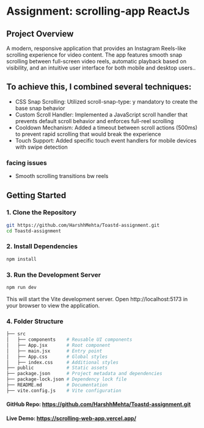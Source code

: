 # Assignment: scrolling-app ReactJs

## Project Overview

A modern, responsive application that provides an Instagram Reels-like scrolling experience for video content. The app features smooth snap scrolling between full-screen video reels, automatic playback based on visibility, and an intuitive user interface for both mobile and desktop users..

## To achieve this, I combined several techniques:

- CSS Snap Scrolling: Utilized scroll-snap-type: y mandatory to create the base snap behavior
- Custom Scroll Handler: Implemented a JavaScript scroll handler that prevents default scroll behavior and enforces full-reel scrolling
- Cooldown Mechanism: Added a timeout between scroll actions (500ms) to prevent rapid scrolling that would break the experience
- Touch Support: Added specific touch event handlers for mobile devices with swipe detection

### facing issues
- Smooth scrolling transitions bw reels


## Getting Started

### 1. Clone the Repository

```sh
git https://github.com/HarshhMehta/Toastd-assignment.git
cd Toastd-assignment
```

### 2. Install Dependencies

```sh
npm install
```

### 3. Run the Development Server

```sh
npm run dev
```
 This will start the Vite development server. Open http://localhost:5173 in your browser to view the application.

### 4. Folder Structure

```sh
├── src
│   ├── components    # Reusable UI components
│   ├── App.jsx       # Root component
│   ├── main.jsx      # Entry point
│   ├── App.css       # Global styles
│   ├── index.css     # Additional styles
├── public            # Static assets
├── package.json      # Project metadata and dependencies
├── package-lock.json # Dependency lock file
├── README.md         # Documentation
├── vite.config.js    # Vite configuration

```
 
#### GitHub Repo: https://github.com/HarshhMehta/Toastd-assignment.git
#### Live Demo: https://scrolling-web-app.vercel.app/
